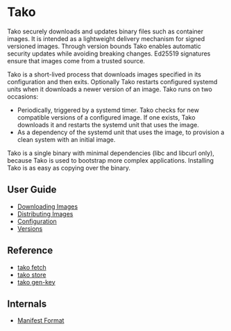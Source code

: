 # Tako

Tako securely downloads and updates binary files such as container images. It
is intended as a lightweight delivery mechanism for signed versioned images.
Through version bounds Tako enables automatic security updates while avoiding
breaking changes. Ed25519 signatures ensure that images come from a trusted
source.

Tako is a short-lived process that downloads images specified in its
configuration and then exits. Optionally Tako restarts configured systemd units
when it downloads a newer version of an image. Tako runs on two occasions:

 * Periodically, triggered by a systemd timer. Tako checks for new compatible
   versions of a configured image. If one exists, Tako downloads it and restarts
   the systemd unit that uses the image.
 * As a dependency of the systemd unit that uses the image, to provision a clean
   system with an initial image.

Tako is a single binary with minimal dependencies (libc and libcurl only),
because Tako is used to bootstrap more complex applications. Installing Tako is
as easy as copying over the binary.

## User Guide

 * [Downloading Images](downloading-images.md)
 * [Distributing Images](distributing-images.md)
 * [Configuration](configuration.md)
 * [Versions](versions.md)

## Reference

 * [tako fetch](tako-fetch.md)
 * [tako store](tako-store.md)
 * [tako gen-key](tako-gen-key.md)

## Internals

 * [Manifest Format](manifest-format.md)
